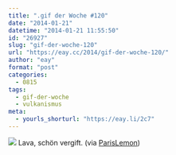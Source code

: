 ```yaml
---
title: ".gif der Woche #120"
date: "2014-01-21"
datetime: "2014-01-21 11:55:50"
id: "26927"
slug: "gif-der-woche-120"
url: "https://eay.cc/2014/gif-der-woche-120/"
author: "eay"
format: "post"
categories:
  - 0815
tags:
  - gif-der-woche
  - vulkanismus
meta:
  - yourls_shorturl: "https://eay.li/2c7"
---
```


![](https://eay.cc/uploads/2014/lava.gif) Lava, schön vergift. (via [ParisLemon](http://parislemon.com/post/73583261263/magma-update-important-update#notes))
